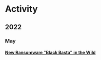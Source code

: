 # Activity

## 2022

### May

#### [New Ransomware "Black Basta" in the Wild](https://fortiguard.fortinet.com/threat-signal-report/4518)
